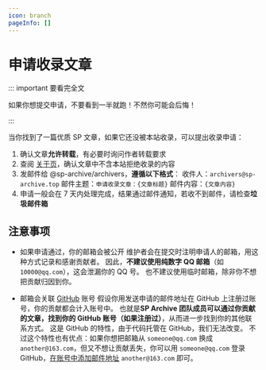 ```yaml
---
icon: branch
pageInfo: []
---
```


# 申请收录文章

::: important 要看完全文

如果你想提交申请，不要看到一半就跑！不然你可能会后悔！

:::

当你找到了一篇优质 SP 文章，如果它还没被本站收录，可以提出收录申请：

1. 确认文章**允许转载**，有必要时询问作者转载要求
2. 查阅 [关于页](/about.html)，确认文章中不含本站拒绝收录的内容
3. 发邮件给 @sp-archive/archivers，**遵循以下格式**：
  收件人：`archivers@sp-archive.top`
  邮件主题：`申请收录文章：{文章标题}`
  邮件内容：`{文章内容}`
4. 申请一般会在 7 天内处理完成，结果通过邮件通知，若收不到邮件，请检查**垃圾邮件箱**

## 注意事项

- 如果申请通过，你的邮箱会被公开
  维护者会在提交时注明申请人的邮箱，用这种方式记录和感谢贡献者。
  因此，**不建议使用纯数字 QQ 邮箱**（如 `10000@qq.com`），这会泄漏你的 QQ 号。
  也不建议使用临时邮箱，除非你不想把贡献归因到你。

- 邮箱会关联 [GitHub](https://github.com/) 账号
  假设你用发送申请的邮件地址在 GitHub 上注册过账号，你的贡献都会计入账号中。
  也就是**SP Archive 团队成员可以通过你贡献的文章，找到你的 GitHub 账号（如果注册过）**，从而进一步找到你的其他联系方式。
  这是 GitHub 的特性，由于代码托管在 GitHub，我们无法改变。
  不过这个特性也有优点：如果你想把邮箱从 `someone@qq.com` 换成 `another@163.com`，但又不想让贡献丢失，你可以用 `someone@qq.com` 登录 GitHub，[在账号中添加邮件地址](https://docs.github.com/zh/account-and-profile/setting-up-and-managing-your-personal-account-on-github/managing-email-preferences/adding-an-email-address-to-your-github-account) `another@163.com` 即可。

